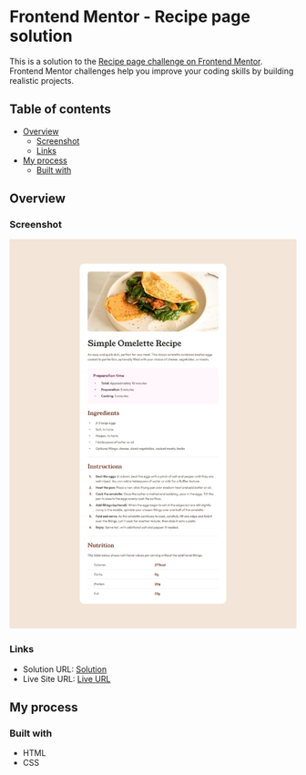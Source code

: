 # Frontend Mentor - Recipe page solution

This is a solution to the [Recipe page challenge on Frontend Mentor](https://www.frontendmentor.io/challenges/recipe-page-KiTsR8QQKm). Frontend Mentor challenges help you improve your coding skills by building realistic projects. 

## Table of contents

- [Overview](#overview)
  - [Screenshot](#screenshot)
  - [Links](#links)
- [My process](#my-process)
  - [Built with](#built-with)

## Overview

### Screenshot

![](assets/images/desktop-design.jpg)


### Links

- Solution URL: [Solution](https://your-solution-url.com)
- Live Site URL: [Live URL](https://your-live-site-url.com)

## My process

### Built with

- HTML
- CSS 
